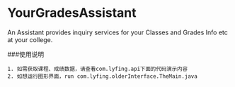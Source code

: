 YourGradesAssistant
===================

An Assistant provides inquiry services for your Classes and Grades Info etc at your college.

###使用说明
```
1. 如需获取课程、成绩数据，请查看com.lyfing.api下面的代码演示内容
2. 如想运行图形界面，run com.lyfing.olderInterface.TheMain.java
```
